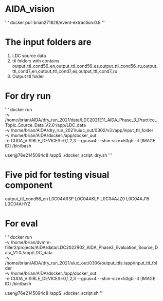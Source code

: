 # AIDA_vision
'''
docker pull brian271828/event-extraction:0.8
'''

# The input folders are
1. LDC source data
2. ttl folders with contains output_ttl_cond56_en,output_ttl_cond56_es,output_ttl_cond56_ru,output_ttl_cond7_en,output_ttl_cond7_es,output_ttl_cond7_ru
3. Output ttl folder


# For dry run
'''
docker run \
-v /home/brian/AIDA/dry_run_2021/data/LDC2021E11_AIDA_Phase_3_Practice_Topic_Source_Data_V2.0:/app/LDC_data \
-v /home/brian/AIDA/dry_run_2021/uiuc_out/0302/v3:/app/input_ttl_folder \
-v /home/brian/AIDA/docker:/app/docker_out \
-e CUDA_VISIBLE_DEVICES=0,1,2,3 --gpus=4 --shm-size=50gb -it [IMAGE ID] /bin/bash

user@76e2145094c8:/app$ ./docker_script_dry.sh
'''
# Five pid for testing visual component
output_ttl_cond56_en
L0C04AR3P
L0C04AKLF
L0C04AJZ0
L0C04AJ15
L0C04AHYZ

# For eval
'''
docker run \
-v /home/brian/dvmm-filler2/projects/AIDA/data/LDC2022R02_AIDA_Phase3_Evaluation_Source_Data_V1.0:/app/LDC_data \
-v /home/brian/AIDA/dry_run_2021/uiuc_out/0306/output_ttls:/app/input_ttl_folder \
-v /home/brian/AIDA/docker:/app/docker_out \
-e CUDA_VISIBLE_DEVICES=0,1,2,3 --gpus=4 --shm-size=50gb -it [IMAGE ID] /bin/bash

user@76e2145094c8:/app$ ./docker_script.sh
'''
